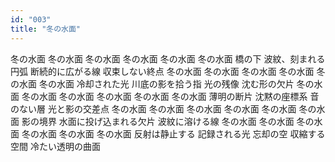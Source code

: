 ```yaml
---
id: "003"
title: "冬の水面"
---
```

冬の水面 冬の水面 冬の水面 冬の水面 冬の水面 冬の水面
橋の下
波紋、刻まれる円弧
断続的に広がる線
収束しない終点
冬の水面 冬の水面 冬の水面 冬の水面 冬の水面 冬の水面
冷却された光
川底の影を拾う指
光の残像
沈む形の欠片
冬の水面 冬の水面 冬の水面 冬の水面 冬の水面 冬の水面
薄明の断片
沈黙の座標系
音のない層
光と影の交差点
冬の水面 冬の水面 冬の水面 冬の水面 冬の水面 冬の水面
影の境界
水面に投げ込まれる欠片
波紋に溶ける線
冬の水面 冬の水面 冬の水面 冬の水面 冬の水面 冬の水面
反射は静止する
記録される光
忘却の空
収縮する空間
冷たい透明の曲面
